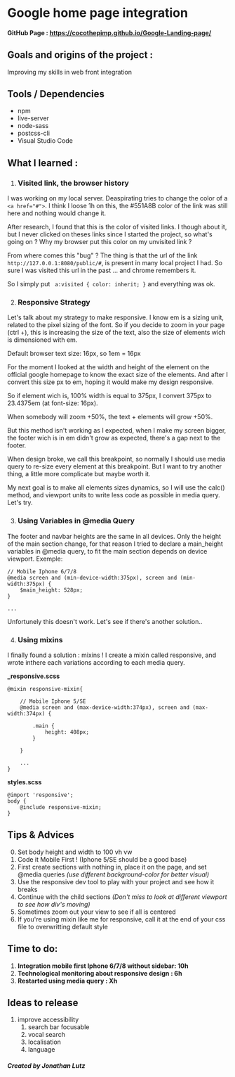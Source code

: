 

#  Google home page integration  
####  GitHub  Page : https://cocothepimp.github.io/Google-Landing-page/
  
##  Goals and origins of the project :  
Improving my skills in web front integration

## Tools / Dependencies
- npm
- live-server
- node-sass
- postcss-cli
- Visual Studio Code

  
##  What I  learned  :  

1) ### Visited link, the browser history
I was working on my local server. 
Deaspirating tries to change the color of a `<a href="#">`.
I think I loose 1h on this, the #551A8B color of the link was still here and nothing would change it.

After research, I found that this is the color of visited links. I though about it, but I never clicked on theses links since I started the project, so what's going on ? Why my browser put this color on my unvisited link ?

From where comes this "bug" ? The thing is that the url of the link `http://127.0.0.1:8080/public/#`, is present in many local project I had. So sure I was visited this url in the past ... and chrome remembers it.

So I simply put `` a:visited { color: inherit; }`` and everything was ok.

2) ### Responsive Strategy
Let's talk about my strategy to make responsive.
I know em is a sizing unit, related to the pixel sizing of the font. So if you decide to zoom in your page (ctrl +), this is increasing the size of the text, also the size of elements wich is dimensioned with em.

Default browser text size: 16px, so 1em = 16px

For the moment I looked at the width and height of the element on the official google homepage to know the exact size of the elements. And after I convert this size px to em, hoping it would make my design responsive. 

So if element wich is, 100% width is equal to 375px, I convert 375px to 23.4375em (at font-size: 16px).

When somebody will zoom +50%, the text + elements will grow +50%.

But this method isn't working as I expected, when I make my screen bigger, the footer wich is in em didn't grow as expected, there's a gap next to the footer.

When design broke, we call this breakpoint, so normally I should use media query to re-size every element at this breakpoint. But I want to try another thing, a little more complicate but maybe worth it.

My next goal is to make all elements sizes dynamics, so I will use the calc() method, and viewport units to write less code as possible in media query. Let's try.

3) ### Using Variables in @media Query
The footer and navbar heights are the same in all devices. 
Only the height of the main section change, for that reason I tried to declare a main_height variables in @media query, to fit the main section depends on device viewport. Exemple: 
```
// Mobile Iphone 6/7/8
@media screen and (min-device-width:375px), screen and (min-width:375px) {
    $main_height: 528px;
}

...
```
Unfortunely this doesn't work. Let's see if there's another solution..

4) ### Using mixins
I finally found a solution : mixins !
I create a mixin called responsive, and wrote inthere each variations according to each media query.

**_responsive.scss**
```
@mixin responsive-mixin{

    // Mobile Iphone 5/SE
    @media screen and (max-device-width:374px), screen and (max-width:374px) {

        .main {
            height: 408px;
        }
        
    }

    ...
}
```
**styles.scss**
```
@import 'responsive';
body { 
    @include responsive-mixin;
}
```





## Tips & Advices
0. Set body height and width to 100 vh vw
1. Code it Mobile First ! (Iphone 5/SE should be a good base)
2. First create sections with nothing in, place it on the page, and set @media queries *(use different background-color for better visual)* 
3. Use the responsive dev tool to play with your project and see how it breaks
4. Continue with the child sections *(Don't miss to look at different viewport to see how div's moving)*
5. Sometimes zoom out your view to see if all is centered
6. If you're using mixin like me for responsive, call it at the end of your css file to overwritting default style






##  Time to do:  
  
1. **Integration mobile first Iphone 6/7/8 without sidebar: 10h** 
2. **Technological monitoring about responsive design : 6h**
3. **Restarted using media query : Xh**
  
## Ideas to release
1. improve accessibility 
    1. search bar focusable
    2. vocal search
    3. localisation
    4. language


#####  Created by Jonathan Lutz
